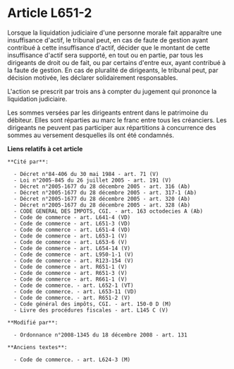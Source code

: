 # Article L651-2

Lorsque la liquidation judiciaire d'une personne morale fait apparaître une insuffisance d'actif, le tribunal peut, en cas de
faute de gestion ayant contribué à cette insuffisance d'actif, décider que le montant de cette insuffisance d'actif sera
supporté, en tout ou en partie, par tous les dirigeants de droit ou de fait, ou par certains d'entre eux, ayant contribué à
la faute de gestion. En cas de pluralité de dirigeants, le tribunal peut, par décision motivée, les déclarer solidairement
responsables. 

L'action se prescrit par trois ans à compter du jugement qui prononce la liquidation judiciaire. 

Les sommes versées par les dirigeants entrent dans le patrimoine du débiteur. Elles sont réparties au marc le franc entre
tous les créanciers. Les dirigeants ne peuvent pas participer aux répartitions à concurrence des sommes au versement
desquelles ils ont été condamnés.

**Liens relatifs à cet article**

	**Cité par**:

	  - Décret n°84-406 du 30 mai 1984 - art. 71 (V)
	  - Loi n°2005-845 du 26 juillet 2005 - art. 191 (V)
	  - Décret n°2005-1677 du 28 décembre 2005 - art. 316 (Ab)
	  - Décret n°2005-1677 du 28 décembre 2005 - art. 317-1 (Ab)
	  - Décret n°2005-1677 du 28 décembre 2005 - art. 320 (Ab)
	  - Décret n°2005-1677 du 28 décembre 2005 - art. 328 (Ab)
	  - CODE GENERAL DES IMPOTS, CGI. - art. 163 octodecies A (Ab)
	  - Code de commerce - art. L641-4 (VD)
	  - Code de commerce - art. L651-3 (VD)
	  - Code de commerce - art. L651-4 (VD)
	  - Code de commerce - art. L653-1 (V)
	  - Code de commerce - art. L653-6 (V)
	  - Code de commerce - art. L654-14 (V)
	  - Code de commerce - art. L950-1-1 (V)
	  - Code de commerce - art. R123-154 (V)
	  - Code de commerce - art. R651-1 (V)
	  - Code de commerce - art. R651-3 (V)
	  - Code de commerce - art. R661-1 (V)
	  - Code de commerce. - art. L652-1 (VT)
	  - Code de commerce. - art. L653-11 (VD)
	  - Code de commerce. - art. R651-2 (V)
	  - Code général des impôts, CGI. - art. 150-0 D (M)
	  - Livre des procédures fiscales - art. L145 C (V)

	**Modifié par**:

	  - Ordonnance n°2008-1345 du 18 décembre 2008 - art. 131

	**Anciens textes**:

	  - Code de commerce. - art. L624-3 (M)
